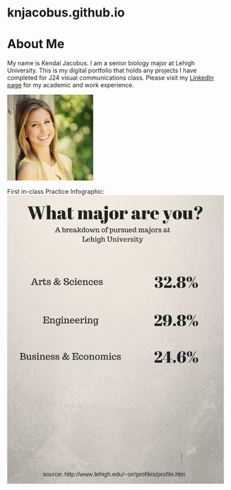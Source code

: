 # knjacobus.github.io
# About Me #

My name is Kendal Jacobus. I am a senior biology major at Lehigh University. This is my digital portfolio that holds any projects I have completed for J24 visual communications class.
Please visit my [LinkedIn page](https://www.linkedin.com/in/kendaljacobus/) for my academic and work experience. 





![Photo of me](https://github.com/knjacobus/knjacobus.github.io/blob/master/0.jpg?raw=true)


First in-class Practice Infographic: 
![What Major Are you?](https://github.com/knjacobus/knjacobus.github.io/blob/master/What%20major%20are%20you_.png)
